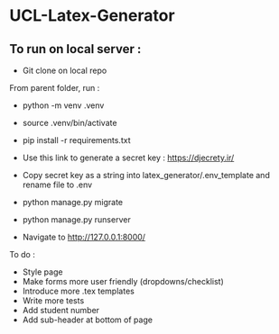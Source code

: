 # UCL-Latex-Generator

## To run on local server :

- Git clone on local repo

From parent folder, run : 
- python -m venv .venv
- source .venv/bin/activate
- pip install -r requirements.txt

- Use this link to generate a secret key : https://djecrety.ir/
- Copy secret key as a string into latex_generator/.env_template and rename file to .env
- python manage.py migrate
- python manage.py runserver

- Navigate to http://127.0.0.1:8000/

To do :

- Style page
- Make forms more user friendly (dropdowns/checklist)
- Introduce more .tex templates
- Write more tests
- Add student number
- Add sub-header at bottom of page